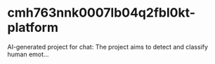 # cmh763nnk0007lb04q2fbl0kt-platform
AI-generated project for chat: The project aims to detect and classify human emot...
